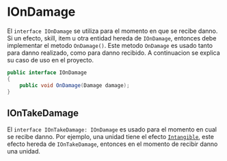 # IOnDamage

El `interface IOnDamage` se utiliza para el momento en que se recibe danno. Si un efecto, skill, item u otra entidad hereda de `IOnDamage`, entonces debe implementar el metodo `OnDamage()`. Este metodo `OnDamage` es usado tanto para danno realizado, como para danno recibido. A continuacion se explica su caso de uso en el proyecto.

```c#
public interface IOnDamage 
{
    public void OnDamage(Damage damage);
}
```

## IOnTakeDamage

El `interface IOnTakeDamage: IOnDamage` es usado para el momento en cual se recibe danno. Por ejemplo, una unidad tiene el efecto [`Intangible`](TODO), este efecto hereda de `IOnTakeDamage`, entonces en el momento de recibir danno una unidad.
